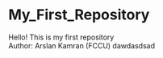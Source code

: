 # My_First_Repository
Hello! This is my first repository 
<br>
Author: Arslan Kamran (FCCU) dawdasdsad
